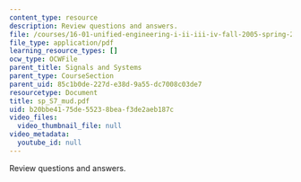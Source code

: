 ```yaml
---
content_type: resource
description: Review questions and answers.
file: /courses/16-01-unified-engineering-i-ii-iii-iv-fall-2005-spring-2006/b20bbe4175de55238beaf3de2aeb187c_sp_S7_mud.pdf
file_type: application/pdf
learning_resource_types: []
ocw_type: OCWFile
parent_title: Signals and Systems
parent_type: CourseSection
parent_uid: 85c1b0de-227d-e38d-9a55-dc7008c03de7
resourcetype: Document
title: sp_S7_mud.pdf
uid: b20bbe41-75de-5523-8bea-f3de2aeb187c
video_files:
  video_thumbnail_file: null
video_metadata:
  youtube_id: null
---
```

Review questions and answers.

